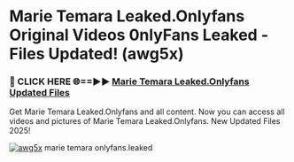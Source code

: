 # Marie Temara Leaked.Onlyfans Original Videos 0nlyFans Leaked - Files Updated! (awg5x)

<h3>🔴 CLICK HERE 🌐==►► <a href="https://tinyurl.com/ms9xzufz" rel="nofollow">Marie Temara Leaked.Onlyfans Updated Files</a></h3>

Get Marie Temara Leaked.Onlyfans and all content. Now you can access all videos and pictures of Marie Temara Leaked.Onlyfans. New Updated Files 2025!

[![awg5x](https://i.imgur.com/ppqm5kG.gif)](https://tinyurl.com/ms9xzufz)
marie temara onlyfans.leaked